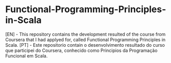 # Functional-Programming-Principles-in-Scala

[EN] - This repository contains the development resulted of the course  from Coursera that I had applyed for, called Functional Programming Principles in Scala.
[PT] - Este repositorio contain o desenvolvimento resultado do curso que participei do Coursera, conhecido como Principios da Programação Funcional em Scala. 
